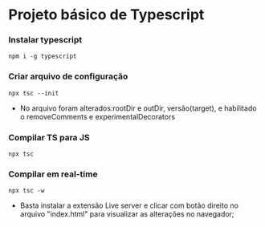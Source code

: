 # Projeto básico de Typescript

### Instalar typescript
``` npm i -g typescript ```

### Criar arquivo de configuração
``` npx tsc --init ```
- No arquivo foram alterados:rootDir e outDir, versão(target), e habilitado o removeComments e experimentalDecorators

### Compilar TS para JS
``` npx tsc ```

### Compilar em real-time
``` npx tsc -w ```

- Basta instalar a extensão Live server e clicar com botão direito no arquivo "index.html" para
visualizar as alterações no navegador;

